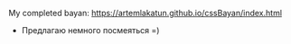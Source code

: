 My completed bayan: https://artemlakatun.github.io/cssBayan/index.html
* Предлагаю немного посмеяться =)